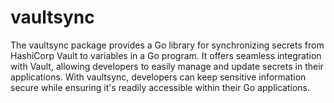 # vaultsync
The vaultsync package provides a Go library for synchronizing secrets from HashiCorp Vault to variables in a Go program.
It offers seamless integration with Vault, allowing developers to easily manage and update secrets in their applications. 
With vaultsync, developers can keep sensitive information secure while ensuring it's readily accessible within their Go applications.

